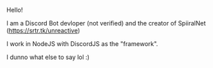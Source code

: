 Hello!

I am a Discord Bot devloper (not verified) and the creator of SpiiralNet (https://srtr.tk/unreactive)


I work in NodeJS with DiscordJS as the "framework".



I dunno what else to say lol :)

